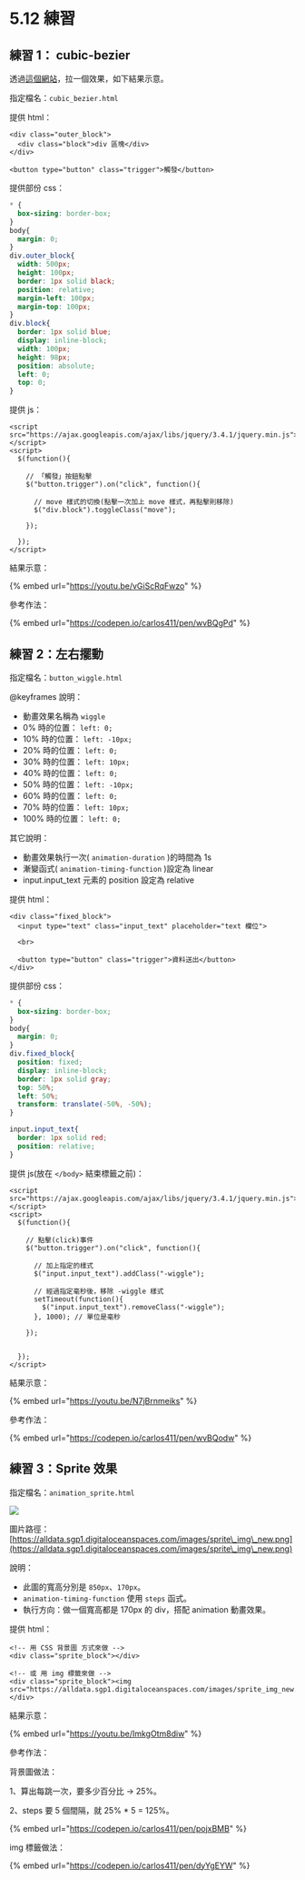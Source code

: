 # 5.12 練習

## 練習 1： cubic-bezier

透過[這個網站](https://cubic-bezier.com/#.17,.67,.83,.67)，拉一個效果，如下結果示意。

指定檔名：`cubic_bezier.html`

提供 html：

```markup
<div class="outer_block">
  <div class="block">div 區塊</div>
</div>

<button type="button" class="trigger">觸發</button>
```

提供部份 css：

```css
* {
  box-sizing: border-box;
}
body{
  margin: 0;
}
div.outer_block{
  width: 500px;
  height: 100px;
  border: 1px solid black;
  position: relative;
  margin-left: 100px;
  margin-top: 100px;
}
div.block{
  border: 1px solid blue;
  display: inline-block;
  width: 100px;
  height: 98px;
  position: absolute;
  left: 0;
  top: 0;
}
```

提供 js：

```markup
<script src="https://ajax.googleapis.com/ajax/libs/jquery/3.4.1/jquery.min.js"></script>
<script>
  $(function(){
  
    // 「觸發」按鈕點擊
    $("button.trigger").on("click", function(){
      
      // move 樣式的切換(點擊一次加上 move 樣式，再點擊則移除)
      $("div.block").toggleClass("move");
      
    });
    
  });
</script>
```

結果示意：

{% embed url="https://youtu.be/vGiScRqFwzo" %}



參考作法：

{% embed url="https://codepen.io/carlos411/pen/wvBQgPd" %}



## 練習 2：左右擺動

指定檔名：`button_wiggle.html`

@keyframes 說明：

* 動畫效果名稱為 `wiggle`
* 0% 時的位置： `left: 0;`
* 10% 時的位置： `left: -10px;`
* 20% 時的位置： `left: 0;`
* 30% 時的位置： `left: 10px;`
* 40% 時的位置： `left: 0;`
* 50% 時的位置： `left: -10px;`
* 60% 時的位置： `left: 0;`
* 70% 時的位置： `left: 10px;`
* 100% 時的位置： `left: 0;`

其它說明：

* 動畫效果執行一次( `animation-duration` )的時間為 1s
* 漸變函式( `animation-timing-function` )設定為 linear
* input.input\_text 元素的 position 設定為 relative

提供 html：

```markup
<div class="fixed_block">
  <input type="text" class="input_text" placeholder="text 欄位">

  <br>

  <button type="button" class="trigger">資料送出</button>
</div>
```

提供部份 css：

```css
* {
  box-sizing: border-box;
}
body{
  margin: 0;
}
div.fixed_block{
  position: fixed;
  display: inline-block;
  border: 1px solid gray;
  top: 50%;
  left: 50%;
  transform: translate(-50%, -50%);
}

input.input_text{
  border: 1px solid red;
  position: relative;
}
```

提供 js(放在 `</body>` 結束標籤之前)：

```markup
<script src="https://ajax.googleapis.com/ajax/libs/jquery/3.4.1/jquery.min.js"></script>
<script>
  $(function(){
    
    // 點擊(click)事件
    $("button.trigger").on("click", function(){
      
      // 加上指定的樣式
      $("input.input_text").addClass("-wiggle");
      
      // 經過指定毫秒後，移除 -wiggle 樣式
      setTimeout(function(){
        $("input.input_text").removeClass("-wiggle");
      }, 1000); // 單位是毫秒
      
    });
    
    
  });
</script>
```

結果示意：

{% embed url="https://youtu.be/N7jBrnmeiks" %}



參考作法：

{% embed url="https://codepen.io/carlos411/pen/wvBQodw" %}



## 練習 3：Sprite 效果

指定檔名：`animation_sprite.html`

![](../.gitbook/assets/sprite\_img\_new.png)

圖片路徑：\
[https://alldata.sgp1.digitaloceanspaces.com/images/sprite\_img\_new.png](https://alldata.sgp1.digitaloceanspaces.com/images/sprite\_img\_new.png)

說明：

* 此圖的寬高分別是 `850px`、`170px`。
* `animation-timing-function` 使用 `steps` 函式。
* 執行方向：做一個寬高都是 170px 的 div，搭配 animation 動畫效果。

提供 html：

```markup
<!-- 用 CSS 背景圖 方式來做 -->
<div class="sprite_block"></div>

<!-- 或 用 img 標籤來做 -->
<div class="sprite_block"><img src="https://alldata.sgp1.digitaloceanspaces.com/images/sprite_img_new.png"></div>
```

結果示意：

{% embed url="https://youtu.be/ImkgOtm8diw" %}



參考作法：

背景圖做法：

1、算出每跳一次，要多少百分比 → 25%。

2、steps 要 5 個間隔，就 25% \* 5 = 125%。

{% embed url="https://codepen.io/carlos411/pen/pojxBMB" %}

img 標籤做法：

{% embed url="https://codepen.io/carlos411/pen/dyYgEYW" %}

